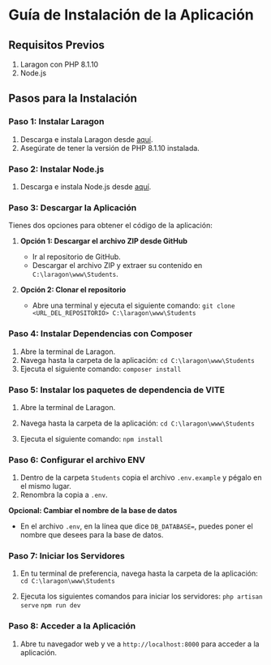 # Guía de Instalación de la Aplicación

## Requisitos Previos
1. Laragon con PHP 8.1.10
2. Node.js

## Pasos para la Instalación

### Paso 1: Instalar Laragon
1. Descarga e instala Laragon desde [aquí](https://laragon.org/download/index.html).
2. Asegúrate de tener la versión de PHP 8.1.10 instalada.

### Paso 2: Instalar Node.js
1. Descarga e instala Node.js desde [aquí](https://nodejs.org/).

### Paso 3: Descargar la Aplicación
Tienes dos opciones para obtener el código de la aplicación:
1. **Opción 1: Descargar el archivo ZIP desde GitHub**
   - Ir al repositorio de GitHub.
   - Descargar el archivo ZIP y extraer su contenido en `C:\laragon\www\Students`.
   
2. **Opción 2: Clonar el repositorio**
   - Abre una terminal y ejecuta el siguiente comando:
     ``git clone <URL_DEL_REPOSITORIO> C:\laragon\www\Students``

     
### Paso 4: Instalar Dependencias con Composer
1. Abre la terminal de Laragon.
2. Navega hasta la carpeta de la aplicación:
   `cd C:\laragon\www\Students`
3. Ejecuta el siguiente comando:
   `composer install`

### Paso 5: Instalar los paquetes de dependencia de VITE
1. Abre la terminal de Laragon.
2. Navega hasta la carpeta de la aplicación:
   ``cd C:\laragon\www\Students``

3. Ejecuta el siguiente comando:
   ``npm install``


### Paso 6: Configurar el archivo ENV
1. Dentro de la carpeta `Students` copia el archivo `.env.example` y pégalo en el mismo lugar.
2. Renombra la copia a `.env`.

**Opcional: Cambiar el nombre de la base de datos**
   - En el archivo `.env`, en la línea que dice `DB_DATABASE=`, puedes poner el nombre que desees para la base de datos.

### Paso 7: Iniciar los Servidores
1. En tu terminal de preferencia, navega hasta la carpeta de la aplicación:
   `cd C:\laragon\www\Students`

2. Ejecuta los siguientes comandos para iniciar los servidores:
   ``php artisan serve``
   ``npm run dev``


### Paso 8: Acceder a la Aplicación
1. Abre tu navegador web y ve a `http://localhost:8000` para acceder a la aplicación.
